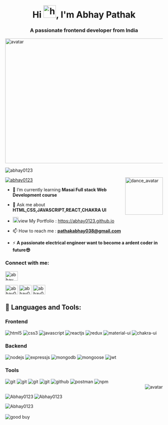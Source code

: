 <h1 align="center">Hi <img width='40px' src='https://user-images.githubusercontent.com/42378118/110234147-e3259600-7f4e-11eb-95be-0c4047144dea.gif' alt='hi' />, I'm Abhay Pathak</h1>
<h3 align="center">A passionate frontend developer from India</h3>
<img  src='https://storage.cloudconvert.com/tasks/a1e6e7bf-5c61-4305-b7aa-71fc912c31a3/bg%20image%20%281%29.jpg?AWSAccessKeyId=cloudconvert-production&Expires=1669185096&Signature=vRCM5YmdQP7JgD9TE5UPXXWgMpU%3D&response-content-disposition=inline%3B%20filename%3D%22bg%20image%20%281%29.jpg%22&response-content-type=image%2Fjpeg' alt='avatar' width='120%' height='400px'/>
<p align="left"> <img  src="https://komarev.com/ghpvc/?username=abhay0123&label=Profile%20views&color=0e75b6&style=flat" alt="abhay0123" /> </p>
<img align='right'  src='https://c.tenor.com/sY2l7om8MFIAAAAj/game-and-watch-dancing.gif' width='120px' height='120px' alt='dance_avatar' />
<p align="left"> <a href="https://github.com/ryo-ma/github-profile-trophy"><img  src="https://github-profile-trophy.vercel.app/?username=abhay0123&theme=darkhub" alt="abhay0123" alt="abhay0123" /></a> </p>


- 🌱 I’m currently learning **Masai Full stack Web Development course**

- 💬 Ask me about **HTML,CSS,JAVASCRIPT,REACT,CHAKRA UI**
-  <img width='18px' src='https://cdn-icons-png.flaticon.com/512/4365/4365945.png'>view My Portfolio : <a href='https://abhay0123.github.io'>https://abhay0123.github.io</a>

- 📫 How to reach me : **pathakabhay038@gmail.com**

- ⚡  **A passionate electrical engineer want to become a ardent coder in future😎**


<h3 align="left">Connect with me:</h3>

<p align="left">
<a href="https://linkedin.com/in/https://www.linkedin.com/in/abhay-pathak-791b18209/" target="blank"><img align="center" src="https://raw.githubusercontent.com/rahuldkjain/github-profile-readme-generator/master/src/images/icons/Social/linked-in-alt.svg" alt="abhay pathak" height="30" width="40" /></a>

<a href="https://codesandbox.com/abhay0123" target="blank"><img align="center" src="https://raw.githubusercontent.com/rahuldkjain/github-profile-readme-generator/master/src/images/icons/Social/codesandbox.svg" alt="abhay0123" height="30" width="40" /></a>
<a href="https://www.hackerrank.com/abhay0123" target="blank"><img align="center" src="https://raw.githubusercontent.com/rahuldkjain/github-profile-readme-generator/master/src/images/icons/Social/hackerrank.svg" alt="abhay0123" height="30" width="40" /></a>
<a href="https://www.leetcode.com/abhay0123" target="blank"><img align="center" src="https://raw.githubusercontent.com/rahuldkjain/github-profile-readme-generator/master/src/images/icons/Social/leet-code.svg" alt="abhay0123" height="30" width="40" /></a>


</p>




## 🚀 Languages and Tools:
<div align="left">
 
 <div align="left"><h3 align="left">Frontend</h3> 
<img src="https://img.shields.io/badge/html5-%centerF26.svg?style=for-the-badge&logo=html5&logoColor=white" align="center" alt="html5">
<img src = "https://img.shields.io/badge/css3-%231572B6.svg?style=for-the-badge&logo=css3&logoColor=white" align="center" alt="css3">
<img src ="https://img.shields.io/badge/javascript-%23323330.svg?style=for-the-badge&logo=javascript&logoColor=%23F7DF1E" align="center" alt="javascript">
<img src="https://img.shields.io/badge/React-20232A?style=for-the-badge&logo=react&logoColor=61DAFB"  align="center" alt="reactjs" />
<img src="https://img.shields.io/badge/Redux-593D88?style=for-the-badge&logo=redux&logoColor=white"  align="center" alt="redux" />
<img src="https://img.shields.io/badge/Material%20UI-007FFF?style=for-the-badge&logo=mui&logoColor=white"  align="center" alt="material-ui"/>
<img src = "https://img.shields.io/badge/chakra ui-%234ED1C5.svg?style=for-the-badge&logo=chakraui&logoColor=white" align="center" alt="chakra-ui"/>
</div>
  <div align="left"><h3 align="left">Backend</h3> 
<img src="https://img.shields.io/badge/Node.js-339933?style=for-the-badge&logo=nodedotjs&logoColor=white" align="center" alt="nodejs" />
<img src="https://img.shields.io/badge/Express.js-000000?style=for-the-badge&logo=express&logoColor=white" align="center" alt="expressjs"/>
<img src="https://img.shields.io/badge/MongoDB-4EA94B?style=for-the-badge&logo=mongodb&logoColor=white" align="center" alt="mongodb"/>
<img src="https://img.shields.io/badge/mongoose-%2300f.svg?style=for-the-badge&logo=fastify&logoColor=white" align="center" alt="mongoose"/>
   <img src="https://img.shields.io/badge/JWT-black?style=for-the-badge&logo=JSON%20web%20tokens" align="center" alt="jwt"/>
 </div>
  <div align="left"><h3 align="left">Tools</h3> 
   <img src="https://img.shields.io/badge/heroku-%23430098.svg?style=for-the-badge&logo=heroku&logoColor=white" align="center" alt="git"/>
   <img src="https://img.shields.io/badge/netlify-%23000000.svg?style=for-the-badge&logo=netlify&logoColor=#00C7B7" align="center" alt="git"/>
   <img src="https://img.shields.io/badge/vercel-%23000000.svg?style=for-the-badge&logo=vercel&logoColor=whit" align="center" alt="git"/>
   <img src="https://img.shields.io/badge/Git-f44d27?style=for-the-badge&logo=git&logoColor=white"  align="center" alt="git"/>
<img src="https://img.shields.io/badge/GitHub-100000?style=for-the-badge&logo=github&logoColor=white"  align="center" alt="github"/>
<img src ="https://img.shields.io/badge/Postman-FF6C37?style=for-the-badge&logo=postman&logoColor=white" align="center" alt="postman">
<img src = "https://img.shields.io/badge/NPM-%23000000.svg?style=for-the-badge&logo=npm&logoColor=white" align="center" alt="npm">
   <br/>
 </div>
</div>

<img align='right' src='https://camo.githubusercontent.com/657fa25e97fc26cd2e7212e5103d0a4f1b8c96907285e47f0a4095332fe3586f/68747470733a2f2f692e706f776572656474656d706c617465732e636f6d2f692f636c2f30302f3638322f7070745f616e696d6174696f6e5f3333322e676966' align='right' alt='avatar'/>
<br/>


<div>
<p align="left"><img align="left" src="https://github-readme-stats.vercel.app/api/top-langs?username=Abhay0123&show_icons=true&theme=dark&locale=en&layout=compact" alt="Abhay0123" /></p>
<p>&nbsp;<img align="left" src="https://github-readme-stats.vercel.app/api?username=Abhay0123&show_icons=true&theme=dark&locale=en" alt="Abhay0123" /></p>
<p align="left" ><img  align="left" src="https://github-readme-streak-stats.herokuapp.com/?user=Abhay0123&show_icons=true&theme=dark" alt="Abhay0123" /></p>
  </div>
<br/>

                                                                                                  
<br/>
<img    src='https://raw.githubusercontent.com/BrunnerLivio/brunnerlivio/master/images/marquee.svg' alt='good buy'/>
